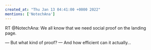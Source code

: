 ```yaml
---
created_at: "Thu Jan 13 04:41:00 +0000 2022"
mentions: ['NotechAna']
---
```


RT @NotechAna: We all know that we need social proof on the landing page. 

— But what kind of proof? 
— And how efficient can it actually…